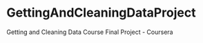 GettingAndCleaningDataProject
=============================

Getting and Cleaning Data Course Final Project - Coursera
